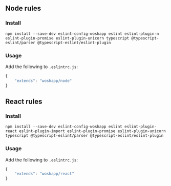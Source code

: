 ## Node rules

### Install
```
npm install --save-dev eslint-config-woshapp eslint eslint-plugin-n eslint-plugin-promise eslint-plugin-unicorn typescript @typescript-eslint/parser @typescript-eslint/eslint-plugin
```

### Usage
Add the following to `.eslintrc.js`:

```javascript
{
    "extends": "woshapp/node"
}
```

## React rules

### Install
```
npm install --save-dev eslint-config-woshapp eslint eslint-plugin-react eslint-plugin-import eslint-plugin-promise eslint-plugin-unicorn typescript @typescript-eslint/parser @typescript-eslint/eslint-plugin
```

### Usage
Add the following to `.eslintrc.js`:
```javascript
{
    "extends": "woshapp/react"
}
```